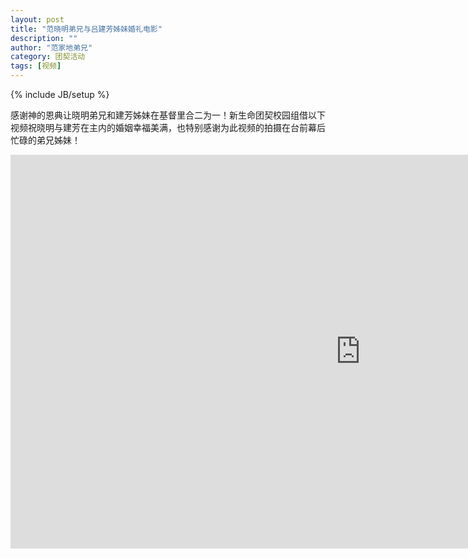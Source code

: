 ```yaml
---
layout: post
title: "范晓明弟兄与吕建芳姊妹婚礼电影"
description: ""
author: "范家地弟兄"
category: 团契活动
tags: [视频]
---
```

{% include JB/setup %}

感谢神的恩典让晓明弟兄和建芳姊妹在基督里合二为一！新生命团契校园组借以下视频祝晓明与建芳在主内的婚姻幸福美满，也特别感谢为此视频的拍摄在台前幕后忙碌的弟兄姊妹！

<div align="center">
<iframe width="1120" height="630" src="https://www.youtube.com/embed/0Ql7pnXB-NQ" frameborder="0"></iframe>
</div>
